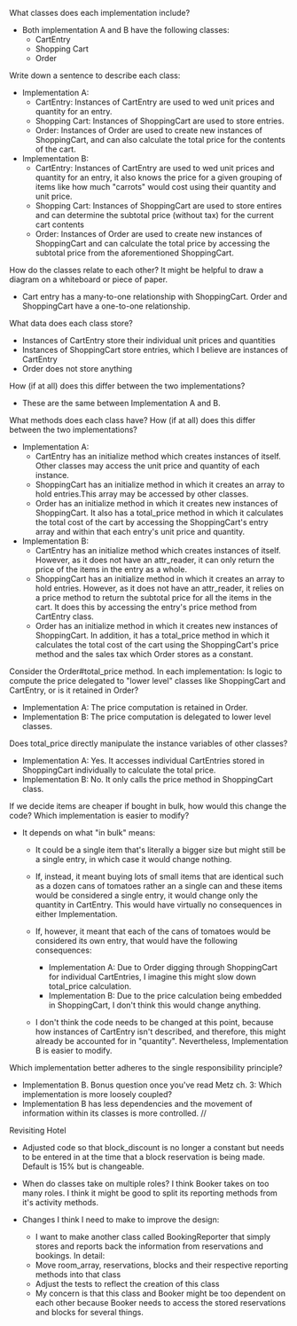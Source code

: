 What classes does each implementation include? 
 * Both implementation A and B have the following classes: 
   * CartEntry
   * Shopping Cart
   * Order

Write down a sentence to describe each class: 
 * Implementation A: 
   * CartEntry: Instances of CartEntry are used to wed unit prices and quantity for an entry. 
   * Shopping Cart: Instances of ShoppingCart are used to store entries.
   * Order: Instances of Order are used to create new instances of ShoppingCart, and can also calculate the total price for the contents of the cart. 
 * Implementation B: 
   * CartEntry: Instances of CartEntry are used to wed unit prices and quantity for an entry, it also knows the price for a given grouping of items like how much "carrots" would cost using their quantity and unit price. 
   * Shopping Cart: Instances of ShoppingCart are used to store entires and can determine the subtotal price (without tax) for the current cart contents 
   * Order: Instances of Order are used to create new instances of ShoppingCart and can calculate the total price by accessing the subtotal price from the aforementioned ShoppingCart. 

How do the classes relate to each other? It might be helpful to draw a diagram on a whiteboard or piece of paper.
 * Cart entry has a many-to-one relationship with ShoppingCart. Order and ShoppingCart have a one-to-one relationship. 

What data does each class store?
 * Instances of CartEntry store their individual unit prices and quantities
 * Instances of ShoppingCart store entries, which I believe are instances of CartEntry
 * Order does not store anything

How (if at all) does this differ between the two implementations?
 * These are the same between Implementation A and B. 

What methods does each class have? How (if at all) does this differ between the two implementations?
 * Implementation A: 
   * CartEntry has an initialize method which creates instances of itself. Other classes may access the unit price and quantity of each instance. 
   * ShoppingCart has an initialize method in which it creates an array to hold entries.This array may be accessed by other classes. 
   * Order has an initialize method in which it creates new instances of ShoppingCart. It also has a total_price method in which it calculates the total cost of the cart by accessing the ShoppingCart's entry array and within that each entry's unit price and quantity. 
 * Implementation B: 
   * CartEntry has an initialize method which creates instances of itself. However, as it does not have an attr_reader, it can only return the price of the items in the entry as a whole. 
   * ShoppingCart has an initialize method in which it creates an array to hold entries. However, as it does not have an attr_reader, it relies on a price method to return the subtotal price for all the items in the cart. It does this by accessing the entry's price method from CartEntry class. 
   * Order has an initialize method in which it creates new instances of ShoppingCart. In addition, it has a total_price method in which it calculates the total cost of the cart using the ShoppingCart's price method and the sales tax which Order stores as a constant. 

Consider the Order#total_price method. In each implementation:
Is logic to compute the price delegated to "lower level" classes like ShoppingCart and CartEntry, or is it retained in Order?
 * Implementation A: The price computation is retained in Order.
 * Implementation B: The price computation is delegated to lower level classes.

Does total_price directly manipulate the instance variables of other classes?
 * Implementation A: Yes. It accesses individual CartEntries stored in ShoppingCart individually to calculate the total price. 
 * Implementation B: No. It only calls the price method in ShoppingCart class. 

If we decide items are cheaper if bought in bulk, how would this change the code? Which implementation is easier to modify?
* It depends on what "in bulk" means: 
  * It could be a single item that's literally a bigger size but might still be a single entry, in which case it would change nothing.
  * If, instead, it meant buying lots of small items that are identical such as a dozen cans of tomatoes rather an a single can and these items would be considered a single entry, it would change only the quantity in CartEntry. This would have virtually no consequences in either Implementation. 
  * If, however, it meant that each of the cans of tomatoes would be considered its own entry, that would have the following consequences: 
    * Implementation A: Due to Order digging through ShoppingCart for individual CartEntries, I imagine this might slow down total_price calculation. 
    * Implementation B: Due to the price calculation being embedded in ShoppingCart, I don't think this would change anything. 

  * I don't think the code needs to be changed at this point, because how instances of  CartEntry isn't described, and therefore, this might already be accounted for in "quantity". Nevertheless, Implementation B is easier to modify.  


Which implementation better adheres to the single responsibility principle?
  * Implementation B.
Bonus question once you've read Metz ch. 3: Which implementation is more loosely coupled?
  * Implementation B has less dependencies and the movement of information within its classes is more controlled.
//

Revisiting Hotel

* Adjusted code so that block_discount is no longer a constant but needs to be entered in at the time that a block reservation is being made. Default is 15% but is changeable. 

* When do classes take on multiple roles? 
  I think Booker takes on too many roles. I think it might be good to split its reporting methods from it's activity methods.

* Changes I think I need to make to improve the design: 
  * I want to make another class called BookingReporter that simply stores and reports back the information from reservations and bookings. 
  In detail: 
  * Move room_array, reservations, blocks and their respective reporting methods into that class
  * Adjust the tests to reflect the creation of this class
  * My concern is that this class and Booker might be too dependent on each other because Booker needs to access the stored reservations and blocks for several things. 
    